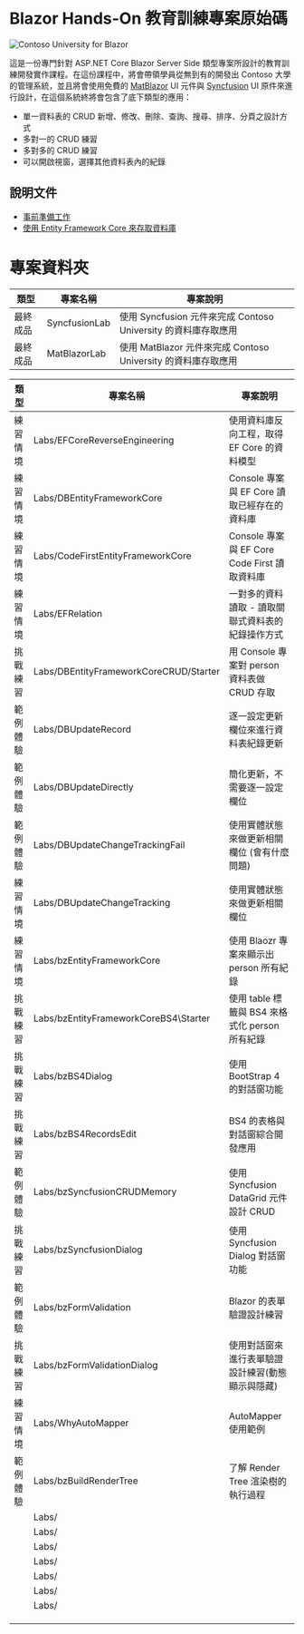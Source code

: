 # Blazor Hands-On 教育訓練專案原始碼

![Contoso University for Blazor](Docs/Images/BHOL990.png)

這是一份專門針對 ASP.NET Core Blazor Server Side 類型專案所設計的教育訓練開發實作課程。在這份課程中，將會帶領學員從無到有的開發出 Contoso 大學的管理系統，並且將會使用免費的 [MatBlazor](https://www.matblazor.com/) UI 元件與 [Syncfusion](https://www.syncfusion.com/blazor-components) UI 原件來進行設計，在這個系統終將會包含了底下類型的應用：

* 單一資料表的 CRUD 新增、修改、刪除、查詢、搜尋、排序、分頁之設計方式
* 多對一的 CRUD 練習
* 多對多的 CRUD 練習
* 可以開啟視窗，選擇其他資料表內的紀錄

## 說明文件

* [事前準備工作](Docs/chapter01.md)
* [使用 Entity Framework Core 來存取資料庫](Docs/chapter02.md)

# 專案資料夾

|類型|專案名稱|專案說明|
|-|-|-|
|最終成品|SyncfusionLab|使用 Syncfusion 元件來完成 Contoso University 的資料庫存取應用|
|最終成品|MatBlazorLab|使用 MatBlazor 元件來完成 Contoso University 的資料庫存取應用|


|類型|專案名稱|專案說明|
|-|-|-|
|練習情境|Labs/EFCoreReverseEngineering|使用資料庫反向工程，取得 EF Core 的資料模型|
|練習情境|Labs/DBEntityFrameworkCore|Console 專案與 EF Core 讀取已經存在的資料庫|
|練習情境|Labs/CodeFirstEntityFrameworkCore|Console 專案與 EF Core Code First 讀取資料庫|
|練習情境|Labs/EFRelation|一對多的資料讀取 - 讀取關聯式資料表的紀錄操作方式|
|挑戰練習|Labs/DBEntityFrameworkCoreCRUD/Starter|用 Console 專案對 person 資料表做 CRUD 存取|
|範例體驗|Labs/DBUpdateRecord|逐一設定更新欄位來進行資料表紀錄更新|
|範例體驗|Labs/DBUpdateDirectly|簡化更新，不需要逐一設定欄位|
|範例體驗|Labs/DBUpdateChangeTrackingFail|使用實體狀態來做更新相關欄位 (會有什麼問題)|
|練習情境|Labs/DBUpdateChangeTracking|使用實體狀態來做更新相關欄位|
|練習情境|Labs/bzEntityFrameworkCore|使用 Blaozr 專案來顯示出 person 所有紀錄|
|挑戰練習|Labs/bzEntityFrameworkCoreBS4\Starter|使用 table 標籤與 BS4 來格式化 person 所有紀錄|
|挑戰練習|Labs/bzBS4Dialog|使用 BootStrap 4 的對話窗功能|
|挑戰練習|Labs/bzBS4RecordsEdit|BS4 的表格與對話窗綜合開發應用|
|範例體驗|Labs/bzSyncfusionCRUDMemory|使用 Syncfusion DataGrid 元件設計 CRUD|
|挑戰練習|Labs/bzSyncfusionDialog|使用 Syncfusion Dialog 對話窗功能|
|範例體驗|Labs/bzFormValidation|Blazor 的表單驗證設計練習|
|挑戰練習|Labs/bzFormValidationDialog|使用對話窗來進行表單驗證設計練習(動態顯示與隱藏)|
|練習情境|Labs/WhyAutoMapper|AutoMapper 使用範例|
|範例體驗|Labs/bzBuildRenderTree|了解 Render Tree 渲染樹的執行過程 |
||Labs/||
||Labs/||
||Labs/||
||Labs/||
||Labs/||
||Labs/||
||Labs/||
||||
||||
||||


